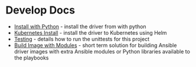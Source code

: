 # Develop Docs

- [Install with Python](./install_src_with_python.md) - install the driver from with python
- [Kubernetes Install](./install_src_with_helm.md) - install the driver to Kubernetes using Helm
- [Testing](./testing.md) - details how to run the unittests for this project
- [Build Image with Modules](./building_image_with_extra_modules.md) - short term solution for building Ansible driver images with extra Ansible modules or Python libraries available to the playbooks